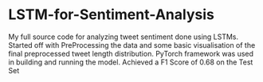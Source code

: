 # LSTM-for-Sentiment-Analysis

My full source code for analyzing tweet sentiment done using LSTMs. Started off with PreProcessing the data and some basic visualisation of the final preprocessed tweet length distribution. PyTorch framework was used in building and running the model. Achieved a F1 Score of 0.68 on the Test Set
